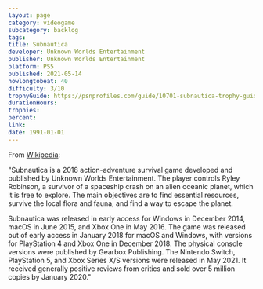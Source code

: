 ```yaml
---
layout: page
category: videogame
subcategory: backlog
tags:
title: Subnautica
developer: Unknown Worlds Entertainment
publisher: Unknown Worlds Entertainment
platform: PS5
published: 2021-05-14
howlongtobeat: 40
difficulty: 3/10
trophyGuide: https://psnprofiles.com/guide/10701-subnautica-trophy-guide
durationHours:
trophies:
percent:
link:
date: 1991-01-01
---
```


From [Wikipedia](https://en.wikipedia.org/wiki/Subnautica):

"Subnautica is a 2018 action-adventure survival game developed and published by Unknown Worlds Entertainment. The player controls Ryley Robinson, a survivor of a spaceship crash on an alien oceanic planet, which it is free to explore. The main objectives are to find essential resources, survive the local flora and fauna, and find a way to escape the planet.

Subnautica was released in early access for Windows in December 2014, macOS in June 2015, and Xbox One in May 2016. The game was released out of early access in January 2018 for macOS and Windows, with versions for PlayStation 4 and Xbox One in December 2018. The physical console versions were published by Gearbox Publishing. The Nintendo Switch, PlayStation 5, and Xbox Series X/S versions were released in May 2021. It received generally positive reviews from critics and sold over 5 million copies by January 2020."

